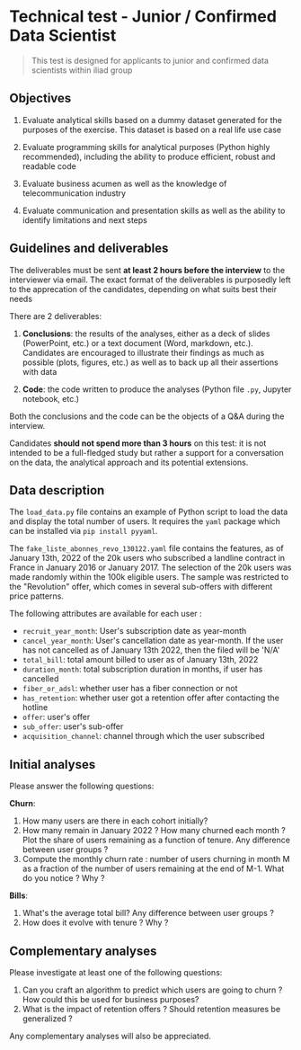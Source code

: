 # Technical test - Junior / Confirmed Data Scientist

> This test is designed for applicants to junior and confirmed data scientists within iliad group

## Objectives

1. Evaluate analytical skills based on a dummy dataset generated for the purposes of the exercise. This dataset is based on a real life use case


2. Evaluate programming skills for analytical purposes (Python highly recommended), including the ability to produce efficient, robust and readable code


3. Evaluate business acumen as well as the knowledge of telecommunication industry


4. Evaluate communication and presentation skills as well as the ability to identify limitations and next steps

## Guidelines and deliverables

The deliverables must be sent **at least 2 hours before the interview** to the interviewer via email. The exact format of the deliverables is purposedly left to the apprecation of the candidates, depending on what suits best their needs

There are 2 deliverables:
1. **Conclusions**: the results of the analyses, either as a deck of slides (PowerPoint, etc.) or a text document (Word, markdown, etc.). Candidates are encouraged to illustrate their findings as much as possible (plots, figures, etc.) as well as to back up all their assertions with data


2. **Code**: the code written to produce the analyses (Python file `.py`, Jupyter notebook, etc.)

Both the conclusions and the code can be the objects of a Q&A during the interview.

Candidates **should not spend more than 3 hours** on this test: it is not intended to be a full-fledged study but rather a support for a conversation on the data, the analytical approach and its potential extensions.

## Data description

The `load_data.py` file contains an example of Python script to load the data and display the total number of users. It requires the `yaml` package which can be installed via `pip install pyyaml`.

The `fake_liste_abonnes_revo_130122.yaml` file contains the features, as of January 13th, 2022 of the 20k users who subscribed a landline contract in France in January 2016 or January 2017. The selection of the 20k users was made randomly within the 100k eligible users.
The sample was restricted to the "Revolution" offer, which comes in several sub-offers with different price patterns.

The following attributes are available for each user :
 - `recruit_year_month`: User's subscription date as year-month
 - `cancel_year_month`: User's cancellation date as year-month. If the user has not cancelled as of January 13th 2022, then the filed will be 'N/A'
 - `total_bill`: total amount billed to user as of January 13th, 2022
 - `duration_month`: total subscription duration in months, if user has cancelled
 - `fiber_or_adsl`: whether user has a fiber connection or not
 - `has_retention`: whether user got a retention offer after contacting the hotline
 - `offer`: user's offer
 - `sub_offer`: user's sub-offer
 - `acquisition_channel`: channel through which the user subscribed

## Initial analyses

Please answer the following questions:

**Churn**:
1. How many users are there in each cohort initially? 
2. How many remain in January 2022 ? How many churned each month ? Plot the share of users remaining as a function of tenure. Any difference between user groups ?
3. Compute the monthly churn rate : number of users churning in month M as a fraction of the number of users remaining at the end of M-1. What do you notice ? Why ?
 
**Bills**:
1. What's the average total bill? Any difference between user groups ?
2. How does it evolve with tenure ? Why ?

## Complementary analyses

Please investigate at least one of the following questions:

1. Can you craft an algorithm to predict which users are going to churn ? How could this be used for business purposes?
2. What is the impact of retention offers ? Should retention measures be generalized ?

Any complementary analyses will also be appreciated.